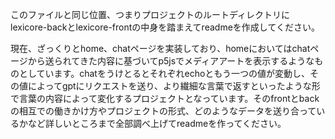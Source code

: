 このファイルと同じ位置、つまりプロジェクトのルートディレクトリにlexicore-backとlexicore-frontの中身を踏まえてreadmeを作成してください。

現在、ざっくりとhome、chatページを実装しており、homeにおいてはchatページから送られてきた内容に基づいてp5jsでメディアアートを表示するようなものとしています。chatをうけとるとそれぞれechoともう一つの値が変動し、その値によってgptにリクエストを送り、より繊細な言葉で返すといったような形で言葉の内容によって変化するプロジェクトとなっています。そのfrontとbackの相互での働きかけ方やプロジェクトの形式、どのようなデータを送り合っているかなど詳しいところまで全部調べ上げてreadmeを作ってください。